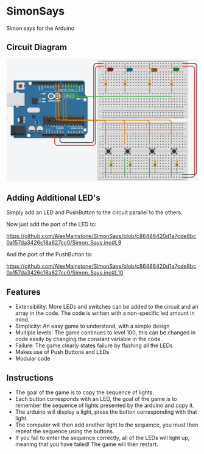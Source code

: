 # SimonSays
Simon says for the Arduino

Circuit Diagram
---------------
![Circuit Diagram](https://github.com/AlexMainstone/SimonSays/blob/master/diagram.png)

Adding Additional LED's
-----------------------
Simply add an LED and PushButton to the circuit parallel to the others.

Now just add the port of the LED to:

https://github.com/AlexMainstone/SimonSays/blob/c86486420d1a7cde8bc0a157da3426c18a627cc0/Simon_Says.ino#L9

And the port of the PushButton to:

https://github.com/AlexMainstone/SimonSays/blob/c86486420d1a7cde8bc0a157da3426c18a627cc0/Simon_Says.ino#L10


Features
--------
- Extensibility: More LEDs and switches can be added to the circuit and an array in the code. The code is written with a non-specific led amount in mind.
- Simplicity: An easy game to understand, with a simple design
- Multiple levels: The game continues to level 100, this can be changed in code easily by changing the constant variable in the code.
- Failure: The game clearly states failure by flashing all the LEDs
- Makes use of Push Buttons and LEDs
- Modular code

Instructions
------------
- The goal of the game is to copy the sequence of lights.
- Each button corresponds with an LED, the goal of the game is to remember the sequence of lights presented by the arduino and copy it.
- The arduino will display a light, press the button corresponding with that light.
- The computer will then add another light to the sequence, you must then repeat the sequence using the buttons.
- If you fail to enter the sequence correctly, all of the LEDs will light up, meaning that you have failed! The game will then restart.
